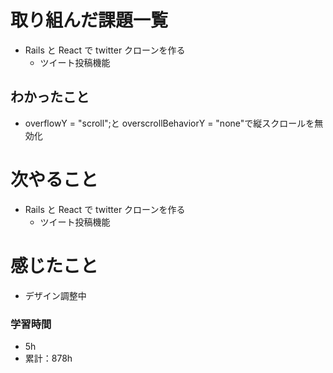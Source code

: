 # 取り組んだ課題一覧

- Rails と React で twitter クローンを作る
  - ツイート投稿機能

## わかったこと

- overflowY = "scroll";と overscrollBehaviorY = "none"で縦スクロールを無効化

# 次やること

- Rails と React で twitter クローンを作る
  - ツイート投稿機能

# 感じたこと

- デザイン調整中

### 学習時間

- 5h
- 累計：878h
